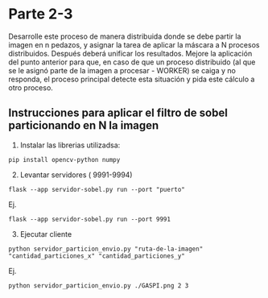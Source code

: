 # Parte 2-3 
Desarrolle este proceso de manera distribuida donde se debe partir la imagen en n pedazos, y asignar la tarea de aplicar la máscara a N procesos distribuidos. Después deberá unificar los resultados.
Mejore la aplicación del punto anterior para que, en caso de que un proceso distribuido (al que se le asignó parte de la imagen a procesar - WORKER) se caiga y no responda, el proceso principal detecte esta situación y pida este cálculo a otro proceso.

## Instrucciones para aplicar el filtro de sobel particionando en N la imagen

1. Instalar las librerias utilizadsa:

```
pip install opencv-python numpy
```

2. Levantar servidores ( 9991-9994)

```
flask --app servidor-sobel.py run --port "puerto"
```

Ej.

```
flask --app servidor-sobel.py run --port 9991
```

3. Ejecutar cliente

```
python servidor_particion_envio.py "ruta-de-la-imagen" "cantidad_particiones_x" "cantidad_particiones_y"
```

Ej.

```
python servidor_particion_envio.py ./GASPI.png 2 3
```
